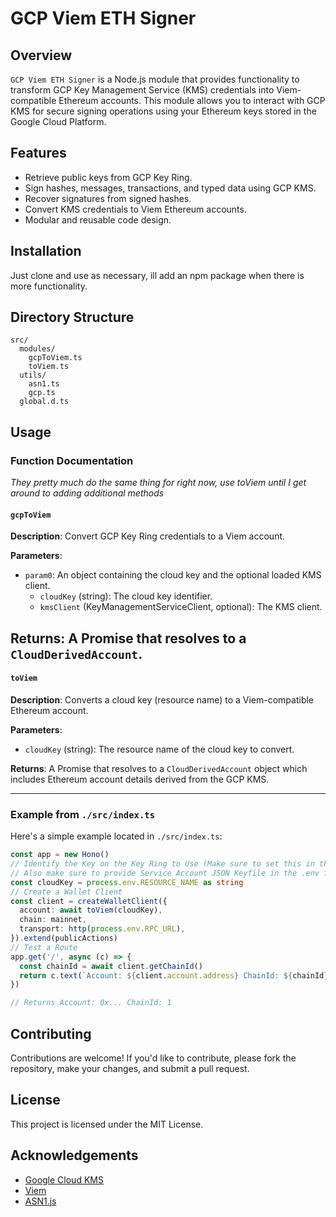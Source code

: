 # GCP Viem ETH Signer

## Overview
`GCP Viem ETH Signer` is a Node.js module that provides functionality to transform GCP Key Management Service (KMS) credentials into Viem-compatible Ethereum accounts. This module allows you to interact with GCP KMS for secure signing operations using your Ethereum keys stored in the Google Cloud Platform.

## Features
- Retrieve public keys from GCP Key Ring.
- Sign hashes, messages, transactions, and typed data using GCP KMS.
- Recover signatures from signed hashes.
- Convert KMS credentials to Viem Ethereum accounts.
- Modular and reusable code design.

## Installation
Just clone and use as necessary, ill add an npm package when there is more functionality.

## Directory Structure
```
src/
  modules/
    gcpToViem.ts
    toViem.ts
  utils/
    asn1.ts
    gcp.ts
  global.d.ts
```

## Usage

### Function Documentation

*They pretty much do the same thing for right now, use toViem until I get around to adding additional methods*

#### `gcpToViem`

**Description**: Convert GCP Key Ring credentials to a Viem account.

**Parameters**:
- `param0`: An object containing the cloud key and the optional loaded KMS client.
  - `cloudKey` (string): The cloud key identifier.
  - `kmsClient` (KeyManagementServiceClient, optional): The KMS client.

**Returns**: A Promise that resolves to a `CloudDerivedAccount`.
---
#### `toViem`

**Description**: Converts a cloud key (resource name) to a Viem-compatible Ethereum account.

**Parameters**:
- `cloudKey` (string): The resource name of the cloud key to convert.

**Returns**: A Promise that resolves to a `CloudDerivedAccount` object which includes Ethereum account details derived from the GCP KMS.

---
### Example from `./src/index.ts`

Here's a simple example located in `./src/index.ts`:

```typescript
const app = new Hono()
// Identify the Key on the Key Ring to Use (Make sure to set this in the .env file)
// Also make sure to provide Service Account JSON Keyfile in the .env file
const cloudKey = process.env.RESOURCE_NAME as string
// Create a Wallet Client
const client = createWalletClient({
  account: await toViem(cloudKey),
  chain: mainnet,
  transport: http(process.env.RPC_URL),
}).extend(publicActions)
// Test a Route
app.get('/', async (c) => {
  const chainId = await client.getChainId()
  return c.text(`Account: ${client.account.address} ChainId: ${chainId}`)
})

// Returns Account: 0x... ChainId: 1

```

## Contributing
Contributions are welcome! If you'd like to contribute, please fork the repository, make your changes, and submit a pull request.

## License
This project is licensed under the MIT License.

## Acknowledgements
- [Google Cloud KMS](https://cloud.google.com/kms)
- [Viem](https://github.com/viem/viem)
- [ASN1.js](https://github.com/PeculiarVentures/ASN1.js/)
